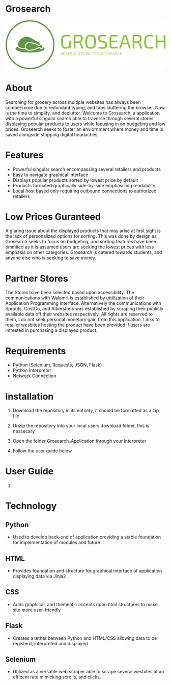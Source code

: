 # Grosearch
![Logo](Grosearch_Application/static/Grosearch.png)
# About
Searching for grocery across multiple websites has always been cumbersome due to redundant typing, and tabs cluttering the browser. Now is the time to simplify, and declutter. Welcome to Grosearch, a application with a powerful singular search able to traverse through several stores displaying popular products to users while focusing in on budgeting and low prices. Grosearch seeks to foster an enviornment where money and time is saved alongside stopping digital headaches. 

# Features
* Powerful singular search encompassing several retailers and products
* Easy to navigate graphical interface 
* Displays popular products sorted by lowest price by default
* Products formated graphically side-by-side emphasizing readability 
* Local host based only requiring outbound connections to authorized retailers

# Low Prices Guranteed
A glaring issue about the displayed products that may arise at first sight is the lack of personalized options for sorting. This was done by design as Grosearch seeks to focus on budgeting, and sorting features have been ommited as it is assumed users are seeking the lowest prices with less emphasis on other categories. Grosearch is catered towards students, and anyone else who is seeking to save money. 

# Partner Stores
The Stores have been selected based upon accessibility. The communications with Walamrt is established by uttilization of their Application Programming Interface. Alternatively the communications with Sprouts, CostCo, and Alberstons was established by scraping their publicly available data off their websites respectively. All rights are reserved to them, I do not seek personal monetary gain from this application. Links to retailer wesbites hosting the product have been provided if users are intrested in purchasing a displayed product.

# Requirements
* Python (Selenium, Requests, JSON, Flask) 
* Python Interpreter
* Network Connection

# Installation
1. Download the repository in its entirety, it should be formatted as a zip file

3. Unzip the repository into your local users download folder, this is nessecary
4. Open the folder Grosearch_Application through your interpreter
5. Follow the user guide below

# User Guide
1. 

# Technology 
## Python
* Used to develop back-end of application providing a stable foundation for implementation of modules and future 
## HTML
* Provides foundation and structure for graphical interface of application displaying data via Jinja2 
## CSS
* Adds graphical, and themeatic accents upon html structures to make site more user-friendly
## Flask
* Creates a tether between Python and HTML/CSS allowing data to be registerd, interpreted and displayed
## Selenium
* Utilized as a versatile web scraper able to scrape several wesbites at an efficent rate mimicking scrolls, and clicks.


